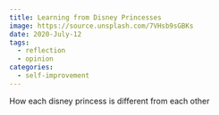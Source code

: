 ```yaml
---
title: Learning from Disney Princesses
image: https://source.unsplash.com/7VHsb9sGBKs
date: 2020-July-12
tags: 
  - reflection
  - opinion
categories:
  - self-improvement
--- 
```


How each disney princess is different from each other